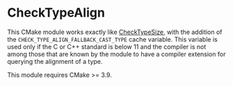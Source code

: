 # CheckTypeAlign

This CMake module works exactly like [CheckTypeSize][1], with the addition of
the `CHECK_TYPE_ALIGN_FALLBACK_CAST_TYPE` cache variable. This variable is used
only if the C or C++ standard is below 11 and the compiler is not among those
that are known by the module to have a compiler extension for querying the
alignment of a type.

This module requires CMake >= 3.9.

[1]: https://cmake.org/cmake/help/latest/module/CheckTypeSize.html
